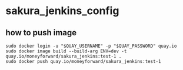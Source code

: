 # sakura_jenkins_config


## how to push image
```shell
sudo docker login -u "$QUAY_USERNAME" -p "$QUAY_PASSWORD" quay.io
sudo docker image build --build-arg ENV=dev -t quay.io/moneyforward/sakura_jenkins:test-1 .
sudo docker push quay.io/moneyforward/sakura_jenkins:test-1
```